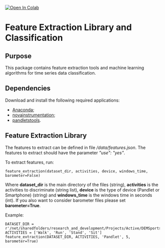 [![Open In Colab](https://colab.research.google.com/assets/colab-badge.svg)](https://colab.research.google.com/github/TSFDlib/TSFEL/blob/master/Copy_of_Copy_of_Untitled1.ipynb)

# Feature Extraction Library and Classification
## Purpose
This package contains feature extraction tools and machine learning algorithms for time series data classification.

## Dependencies
Download and install the following required applications:

- [Anaconda](https://store.continuum.io/cshop/anaconda/);
- [novainstrumentation](https://github.com/hgamboa/novainstrumentation);
- [pandletstools](https://bitbucket.fraunhofer.pt/projects/SAFESENSOR/repos/pandletstools/browse).

## Feature Extraction Library
The features to extract can be defined in file */data/features.json*. The features to extract should have the parameter *"use": "yes"*.

To extract features, run:

    feature_extraction(dataset_dir, activities, device, windows_time, barometer=False)

Where **dataset_dir** is the main directory of the files (string), **activities** is the activities to discriminate (string list), **device** is the type of device (Pandlet or Smartphone) (string) and **windows_time** is the windows time in seconds (int). If you also want to consider barometer files please set **barometer=True**.

Example:

    DATASET_DIR = r'/net/sharedfolders/research_and_development/Projects/Active/DEMSports/Acquisitions/Dataset/'
    ACTIVITIES = ['Walk', 'Run', 'Stand', 'Sit']
    feature_extraction(DATASET_DIR, ACTIVITIES, 'Pandlet', 5, barometer=True)
